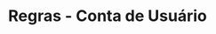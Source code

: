 ---
id: useraccount-rule
title: Regras - Conta de Usuário
sidebar_label: Regras - Conta de Usuário
---